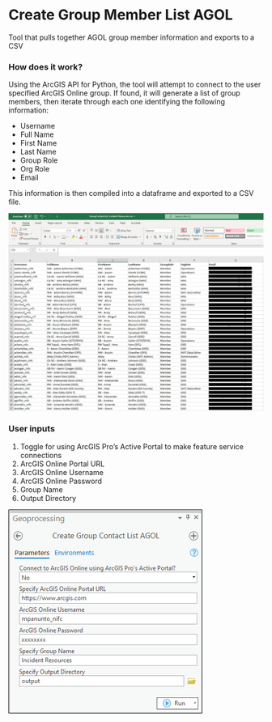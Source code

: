 # Create Group Member List AGOL

Tool that pulls together AGOL group member information and exports to a CSV

### How does it work?

Using the ArcGIS API for Python, the tool will attempt to connect to the user specified ArcGIS Online group. If found, it will generate a list of group members, then iterate through each one identifying the following information:

- Username
- Full Name
- First Name
- Last Name
- Group Role
- Org Role
- Email

This information is then compiled into a dataframe and exported to a CSV file.

![screenshot_CreateGroupMemberListAGOL_2.png](/docs/screenshot_CreateGroupContactListAGOL_2.png?raw=true)

### User inputs

1.	Toggle for using ArcGIS Pro’s Active Portal to make feature service connections
2.	ArcGIS Online Portal URL
3.	ArcGIS Online Username
4.	ArcGIS Online Password
5.	Group Name
6.	Output Directory

![screenshot_CreateGroupMemberListAGOL_1.png](/docs/screenshot_CreateGroupContactListAGOL_1.png?raw=true)
